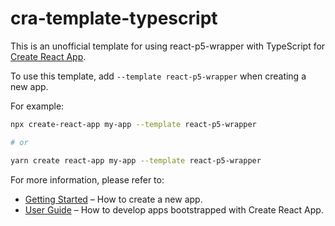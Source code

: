 # cra-template-typescript

This is an unofficial template for using react-p5-wrapper with TypeScript for [Create React App](https://github.com/facebook/create-react-app).

To use this template, add `--template react-p5-wrapper` when creating a new app.

For example:

```sh
npx create-react-app my-app --template react-p5-wrapper

# or

yarn create react-app my-app --template react-p5-wrapper
```

For more information, please refer to:

- [Getting Started](https://create-react-app.dev/docs/getting-started) – How to create a new app.
- [User Guide](https://create-react-app.dev) – How to develop apps bootstrapped with Create React App.
